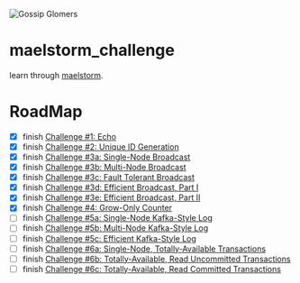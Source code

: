 ![Gossip Glomers](https://fly.io/static/images/gossipers.webp)

# maelstorm_challenge

learn through [maelstorm](https://fly.io/dist-sys/).

# RoadMap

- [x] finish [Challenge #1: Echo](https://fly.io/dist-sys/1/)
- [x] finish [Challenge #2: Unique ID Generation](https://fly.io/dist-sys/2/)
- [x] finish [Challenge #3a: Single-Node Broadcast](https://fly.io/dist-sys/3a/)
- [x] finish [Challenge #3b: Multi-Node Broadcast](https://fly.io/dist-sys/3b/)
- [x] finish [Challenge #3c: Fault Tolerant Broadcast](https://fly.io/dist-sys/3c/)
- [x] finish [Challenge #3d: Efficient Broadcast, Part I](https://fly.io/dist-sys/3c/)
- [x] finish [Challenge #3e: Efficient Broadcast, Part II](https://fly.io/dist-sys/3e/)
- [x] finish [Challenge #4: Grow-Only Counter](https://fly.io/dist-sys/4/)
- [ ] finish [Challenge #5a: Single-Node Kafka-Style Log](https://fly.io/dist-sys/5a/)
- [ ] finish [Challenge #5b: Multi-Node Kafka-Style Log](https://fly.io/dist-sys/5b/)
- [ ] finish [Challenge #5c: Efficient Kafka-Style Log](https://fly.io/dist-sys/5c/)
- [ ] finish [Challenge #6a: Single-Node, Totally-Available Transactions](https://fly.io/dist-sys/6a/)
- [ ] finish [Challenge #6b: Totally-Available, Read Uncommitted Transactions](https://fly.io/dist-sys/6b/)
- [ ] finish [Challenge #6c: Totally-Available, Read Committed Transactions](https://fly.io/dist-sys/6c/)
